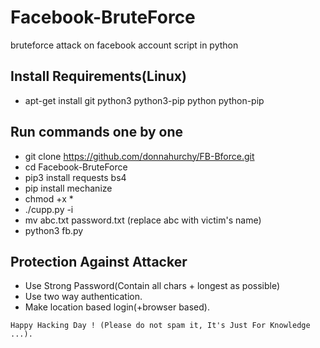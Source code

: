 # Facebook-BruteForce
bruteforce attack on facebook account script in python

## Install Requirements(Linux)
* apt-get install git python3 python3-pip python python-pip

## Run commands one by one
* git clone https://github.com/donnahurchy/FB-Bforce.git
* cd Facebook-BruteForce
* pip3 install requests bs4
* pip install mechanize
* chmod +x *
* ./cupp.py -i
* mv abc.txt password.txt (replace abc with victim's name)
* python3 fb.py


## Protection Against Attacker
* Use Strong Password(Contain all chars + longest as possible)
* Use two way authentication.
* Make location based login(+browser based).




~~~
Happy Hacking Day ! (Please do not spam it, It's Just For Knowledge ...).
~~~
